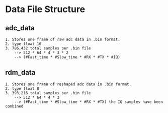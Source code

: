 # Data File Structure

## adc_data

    1. Stores one frame of raw adc data in .bin format.
    2. type float 16
    3. 786,432 total samples per .bin file
        --> 512 * 64 * 4 * 3 * 2
        --> (#Fast_time * #Slow_time * #RX * #TX * #IQ)

## rdm_data

    1. Stores one frame of reshaped adc data in .bin format.
    2. type float 8
    3. 393,216 total samples per .bin file
        --> 512 * 64 * 4 * 3
        --> (#Fast_time * #Slow_time * #RX * #TX) the IQ samples have been combined